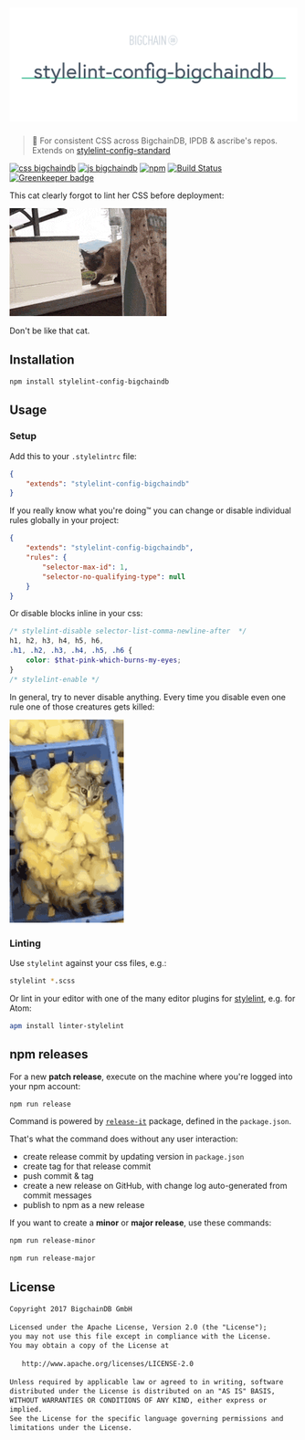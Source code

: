 # [![stylelint-config-bigchaindb](media/repo-banner@2x.png)](https://www.bigchaindb.com)

> 💅 For consistent CSS across BigchainDB, IPDB & ascribe's repos. Extends on [stylelint-config-standard](https://github.com/stylelint/stylelint-config-standard)

[![css bigchaindb](https://img.shields.io/badge/css-bigchaindb-39BA91.svg)](https://github.com/bigchaindb/stylelint-config-bigchaindb)
[![js bigchaindb](https://img.shields.io/badge/js-bigchaindb-39BA91.svg)](https://github.com/ascribe/javascript)
[![npm](https://img.shields.io/npm/v/stylelint-config-bigchaindb.svg)](https://www.npmjs.com/package/stylelint-config-bigchaindb)
[![Build Status](https://travis-ci.org/bigchaindb/stylelint-config-bigchaindb.svg?branch=master)](https://travis-ci.org/bigchaindb/stylelint-config-bigchaindb)
[![Greenkeeper badge](https://badges.greenkeeper.io/bigchaindb/stylelint-config-bigchaindb.svg)](https://greenkeeper.io/)

This cat clearly forgot to lint her CSS before deployment:

![cat not linting correctly](media/cat-linter-fail.gif)

Don't be like that cat.

## Installation

```bash
npm install stylelint-config-bigchaindb
```

## Usage

### Setup

Add this to your `.stylelintrc` file:

```json
{
    "extends": "stylelint-config-bigchaindb"
}
```

If you really know what you're doing™ you can change or disable individual rules globally in your project:

```json
{
    "extends": "stylelint-config-bigchaindb",
    "rules": {
        "selector-max-id": 1,
        "selector-no-qualifying-type": null
    }
}
```

Or disable blocks inline in your css:

```scss
/* stylelint-disable selector-list-comma-newline-after  */
h1, h2, h3, h4, h5, h6,
.h1, .h2, .h3, .h4, .h5, .h6 {
    color: $that-pink-which-burns-my-eyes;
}
/* stylelint-enable */
```

In general, try to never disable anything. Every time you disable even one rule one of those creatures gets killed:

![disable punishment](media/disable-punishment.gif)

### Linting

Use `stylelint` against your css files, e.g.:

```bash
stylelint *.scss
```

Or lint in your editor with one of the many editor plugins for [stylelint](https://stylelint.io), e.g. for Atom:

```bash
apm install linter-stylelint
```

## npm releases

For a new **patch release**, execute on the machine where you're logged into your npm account:

```bash
npm run release
```

Command is powered by [`release-it`](https://github.com/webpro/release-it) package, defined in the `package.json`.

That's what the command does without any user interaction:

- create release commit by updating version in `package.json`
- create tag for that release commit
- push commit & tag
- create a new release on GitHub, with change log auto-generated from commit messages
- publish to npm as a new release

If you want to create a **minor** or **major release**, use these commands:

```bash
npm run release-minor
```

```bash
npm run release-major
```

## License

```
Copyright 2017 BigchainDB GmbH

Licensed under the Apache License, Version 2.0 (the "License");
you may not use this file except in compliance with the License.
You may obtain a copy of the License at

   http://www.apache.org/licenses/LICENSE-2.0

Unless required by applicable law or agreed to in writing, software
distributed under the License is distributed on an "AS IS" BASIS,
WITHOUT WARRANTIES OR CONDITIONS OF ANY KIND, either express or implied.
See the License for the specific language governing permissions and
limitations under the License.
```
